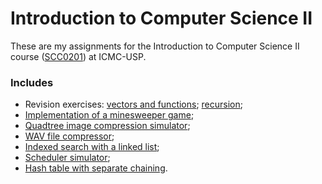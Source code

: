 # Introduction to Computer Science II

These are my assignments for the Introduction to Computer Science II course ([SCC0201](https://uspdigital.usp.br/jupiterweb/obterDisciplina?nomdis=&sgldis=SCC0201)) at ICMC-USP.

### Includes
- Revision exercises: [vectors and functions](/ex00); [recursion](/ex01);
- [Implementation of a minesweeper game](/tr01);
- [Quadtree image compression simulator](/ex02);
- [WAV file compressor](/tr02);
- [Indexed search with a linked list](/ex03);
- [Scheduler simulator](/tr03);
- [Hash table with separate chaining](//tr04).